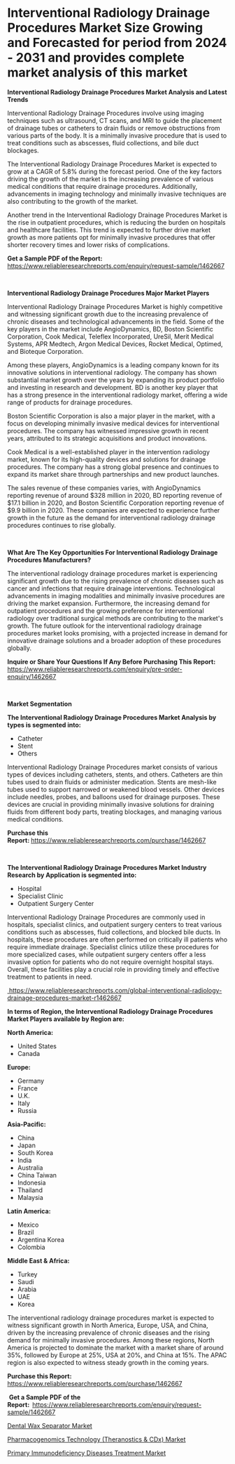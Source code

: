 <p><h1>Interventional Radiology Drainage Procedures Market Size Growing and Forecasted for period from 2024 - 2031 and provides complete market analysis of this market</h1></p><p><strong>Interventional Radiology Drainage Procedures Market Analysis and Latest Trends</strong></p>
<p><p>Interventional Radiology Drainage Procedures involve using imaging techniques such as ultrasound, CT scans, and MRI to guide the placement of drainage tubes or catheters to drain fluids or remove obstructions from various parts of the body. It is a minimally invasive procedure that is used to treat conditions such as abscesses, fluid collections, and bile duct blockages.</p><p>The Interventional Radiology Drainage Procedures Market is expected to grow at a CAGR of 5.8% during the forecast period. One of the key factors driving the growth of the market is the increasing prevalence of various medical conditions that require drainage procedures. Additionally, advancements in imaging technology and minimally invasive techniques are also contributing to the growth of the market.</p><p>Another trend in the Interventional Radiology Drainage Procedures Market is the rise in outpatient procedures, which is reducing the burden on hospitals and healthcare facilities. This trend is expected to further drive market growth as more patients opt for minimally invasive procedures that offer shorter recovery times and lower risks of complications.</p></p>
<p><strong>Get a Sample PDF of the Report:&nbsp;</strong> <a href="https://www.reliableresearchreports.com/enquiry/request-sample/1462667">https://www.reliableresearchreports.com/enquiry/request-sample/1462667</a></p>
<p>&nbsp;</p>
<p><strong>Interventional Radiology Drainage Procedures Major Market Players</strong></p>
<p><p>Interventional Radiology Drainage Procedures Market is highly competitive and witnessing significant growth due to the increasing prevalence of chronic diseases and technological advancements in the field. Some of the key players in the market include AngioDynamics, BD, Boston Scientific Corporation, Cook Medical, Teleflex Incorporated, UreSil, Merit Medical Systems, APR Medtech, Argon Medical Devices, Rocket Medical, Optimed, and Bioteque Corporation.</p><p>Among these players, AngioDynamics is a leading company known for its innovative solutions in interventional radiology. The company has shown substantial market growth over the years by expanding its product portfolio and investing in research and development. BD is another key player that has a strong presence in the interventional radiology market, offering a wide range of products for drainage procedures.</p><p>Boston Scientific Corporation is also a major player in the market, with a focus on developing minimally invasive medical devices for interventional procedures. The company has witnessed impressive growth in recent years, attributed to its strategic acquisitions and product innovations.</p><p>Cook Medical is a well-established player in the intervention radiology market, known for its high-quality devices and solutions for drainage procedures. The company has a strong global presence and continues to expand its market share through partnerships and new product launches.</p><p>The sales revenue of these companies varies, with AngioDynamics reporting revenue of around $328 million in 2020, BD reporting revenue of $17.1 billion in 2020, and Boston Scientific Corporation reporting revenue of $9.9 billion in 2020. These companies are expected to experience further growth in the future as the demand for interventional radiology drainage procedures continues to rise globally.</p></p>
<p>&nbsp;</p>
<p><strong>What Are The Key Opportunities For Interventional Radiology Drainage Procedures Manufacturers?</strong></p>
<p><p>The interventional radiology drainage procedures market is experiencing significant growth due to the rising prevalence of chronic diseases such as cancer and infections that require drainage interventions. Technological advancements in imaging modalities and minimally invasive procedures are driving the market expansion. Furthermore, the increasing demand for outpatient procedures and the growing preference for interventional radiology over traditional surgical methods are contributing to the market's growth. The future outlook for the interventional radiology drainage procedures market looks promising, with a projected increase in demand for innovative drainage solutions and a broader adoption of these procedures globally.</p></p>
<p><strong>Inquire or Share Your Questions If Any Before Purchasing This Report:</strong> <a href="https://www.reliableresearchreports.com/enquiry/pre-order-enquiry/1462667">https://www.reliableresearchreports.com/enquiry/pre-order-enquiry/1462667</a></p>
<p>&nbsp;</p>
<p><strong>Market Segmentation</strong></p>
<p><strong>The Interventional Radiology Drainage Procedures Market Analysis by types is segmented into:</strong></p>
<p><ul><li>Catheter</li><li>Stent</li><li>Others</li></ul></p>
<p><p>Interventional Radiology Drainage Procedures market consists of various types of devices including catheters, stents, and others. Catheters are thin tubes used to drain fluids or administer medication. Stents are mesh-like tubes used to support narrowed or weakened blood vessels. Other devices include needles, probes, and balloons used for drainage purposes. These devices are crucial in providing minimally invasive solutions for draining fluids from different body parts, treating blockages, and managing various medical conditions.</p></p>
<p><strong>Purchase this Report:&nbsp;</strong><a href="https://www.reliableresearchreports.com/purchase/1462667">https://www.reliableresearchreports.com/purchase/1462667</a></p>
<p>&nbsp;</p>
<p><strong>The Interventional Radiology Drainage Procedures Market Industry Research by Application is segmented into:</strong></p>
<p><ul><li>Hospital</li><li>Specialist Clinic</li><li>Outpatient Surgery Center</li></ul></p>
<p><p>Interventional Radiology Drainage Procedures are commonly used in hospitals, specialist clinics, and outpatient surgery centers to treat various conditions such as abscesses, fluid collections, and blocked bile ducts. In hospitals, these procedures are often performed on critically ill patients who require immediate drainage. Specialist clinics utilize these procedures for more specialized cases, while outpatient surgery centers offer a less invasive option for patients who do not require overnight hospital stays. Overall, these facilities play a crucial role in providing timely and effective treatment to patients in need.</p></p>
<p><a href="https://www.reliableresearchreports.com/global-interventional-radiology-drainage-procedures-market-r1462667">&nbsp;https://www.reliableresearchreports.com/global-interventional-radiology-drainage-procedures-market-r1462667</a></p>
<p><strong>In terms of Region, the Interventional Radiology Drainage Procedures Market Players available by Region are:</strong></p>
<p>
    <p> <strong> North America: </strong>
        <ul>
            <li>United States</li>
            <li>Canada</li>
        </ul>
        </p> 
    <p> <strong> Europe: </strong>
        <ul>
            <li>Germany</li>
            <li>France</li>
            <li>U.K.</li>
            <li>Italy</li>
            <li>Russia</li>
        </ul>
        </p> 
    <p> <strong> Asia-Pacific: </strong>
        <ul>
            <li>China</li>
            <li>Japan</li>
            <li>South Korea</li>
            <li>India</li>
            <li>Australia</li>
            <li>China Taiwan</li>
            <li>Indonesia</li>
            <li>Thailand</li>
            <li>Malaysia</li>
        </ul>
        </p> 
    <p> <strong> Latin America: </strong>
        <ul>
            <li>Mexico</li>
            <li>Brazil</li>
            <li>Argentina Korea</li>
            <li>Colombia</li>
        </ul>
        </p> 
    <p> <strong> Middle East & Africa: </strong>
        <ul>
            <li>Turkey</li>
            <li>Saudi</li>
            <li>Arabia</li>
            <li>UAE</li>
            <li>Korea</li>
        </ul>
    </p>
    </p>
<p><p>The interventional radiology drainage procedures market is expected to witness significant growth in North America, Europe, USA, and China, driven by the increasing prevalence of chronic diseases and the rising demand for minimally invasive procedures. Among these regions, North America is projected to dominate the market with a market share of around 35%, followed by Europe at 25%, USA at 20%, and China at 15%. The APAC region is also expected to witness steady growth in the coming years.</p></p>
<p><strong>Purchase this Report: </strong><a href="https://www.reliableresearchreports.com/purchase/1462667">https://www.reliableresearchreports.com/purchase/1462667</a></p>
<p>&nbsp;<strong>Get a Sample PDF of the Report:&nbsp;&nbsp;</strong><a href="https://www.reliableresearchreports.com/enquiry/request-sample/1462667">https://www.reliableresearchreports.com/enquiry/request-sample/1462667</a></p>
<p><strong></strong></p>
<p><p><a href="https://issuu.com/reportprime-2/docs/dental-wax-separator-market-size-2030.pptx">Dental Wax Separator Market</a></p><p><a href="https://github.com/jaidynmorantestelletmjzya/Market-Research-Report-List-2/blob/main/pharmacogenomics-technology-theranostics-cdx-market.md">Pharmacogenomics Technology (Theranostics & CDx) Market</a></p><p><a href="https://github.com/ruddyyedelwadw/Market-Research-Report-List-2/blob/main/primary-immunodeficiency-diseases-treatment-market.md">Primary Immunodeficiency Diseases Treatment Market</a></p></p>